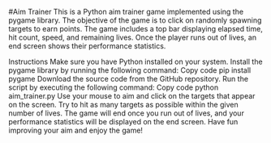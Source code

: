 #Aim Trainer
This is a Python aim trainer game implemented using the pygame library. The objective of the game is to click on randomly spawning targets to earn points. The game includes a top bar displaying elapsed time, hit count, speed, and remaining lives. Once the player runs out of lives, an end screen shows their performance statistics.

Instructions
Make sure you have Python installed on your system.
Install the pygame library by running the following command:
Copy code
pip install pygame
Download the source code from the GitHub repository.
Run the script by executing the following command:
Copy code
python aim_trainer.py
Use your mouse to aim and click on the targets that appear on the screen.
Try to hit as many targets as possible within the given number of lives.
The game will end once you run out of lives, and your performance statistics will be displayed on the end screen.
Have fun improving your aim and enjoy the game!
